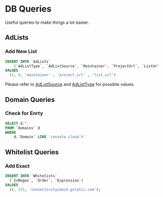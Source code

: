 # DB Queries
Useful queries to make things a lot easier.

## AdLists

### Add New List
```sql
INSERT INTO `AdLists`
	(`AdListType`, `AdListSource`, `Maintainer`, `ProjectUrl`, `ListUrl`)
VALUES
  (3, 6, 'maintainer' , 'project_url' , 'list_url')
```

Please refer to [AdListSource](./enums/AdListSource.md) and [AdListType](./enums/AdListType.md) for possible values.

## Domain Queries

### Check for Enrty
```sql
SELECT d.*
FROM `Domains` d
WHERE
	d.`Domain` LIKE 'console.cloud.%'
```

## Whitelist Queries

### Add Exact
```sql
INSERT INTO `Whitelists`
  (`IsRegex`, `Order`, `Expression`)
VALUES
  (0, 255, 'connectivitycheck.gstatic.com');
```
